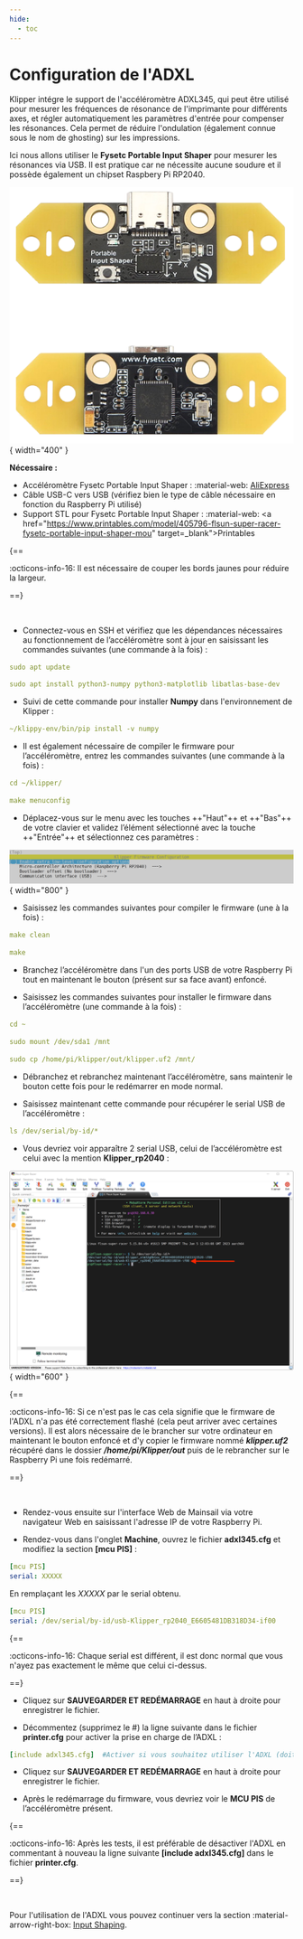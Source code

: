 ```yaml
---
hide:
  - toc
---
```


# Configuration de l'ADXL

Klipper intégre le support de l'accéléromètre ADXL345, qui peut être utilisé pour mesurer les fréquences de résonance de l'imprimante pour différents axes, et régler automatiquement les paramètres d'entrée pour compenser les résonances. Cela permet de réduire l'ondulation (également connue sous le nom de ghosting) sur les impressions.

Ici nous allons utiliser le **Fysetc Portable Input Shaper** pour mesurer les résonances via USB. Il est pratique car ne nécessite aucune soudure et il possède également un chipset Raspbery Pi RP2040.

![Fysetc Portable Input Shaper](../assets/img/configurations/pis-1.png){ width="400" }

**Nécessaire :**

- Accéléromètre Fysetc Portable Input Shaper : :material-web: <a href="https://fr.aliexpress.com/item/1005004557777368.html" target="_blank">AliExpress</a>
- Câble USB-C vers USB (vérifiez bien le type de câble nécessaire en fonction du Raspberry Pi utilisé)
- Support STL pour Fysetc Portable Input Shaper : :material-web: <a href="https://www.printables.com/model/405796-flsun-super-racer-fysetc-portable-input-shaper-mou" target=_blank">Printables</a>

{==

:octicons-info-16: Il est nécessaire de couper les bords jaunes pour réduire la largeur.
 
==}
  
<br />
  
- Connectez-vous en SSH et vérifiez que les dépendances nécessaires au fonctionnement de l’accéléromètre sont à jour en saisissant les commandes suivantes (une commande à la fois) :

``` yaml
sudo apt update
```

``` yaml
sudo apt install python3-numpy python3-matplotlib libatlas-base-dev
```

- Suivi de cette commande pour installer **Numpy** dans l'environnement de Klipper :

``` yaml
~/klippy-env/bin/pip install -v numpy
```

- Il est également nécessaire de compiler le firmware pour l’accéléromètre, entrez les commandes suivantes (une commande à la fois) :

``` yaml
cd ~/klipper/
```
  
``` yaml
make menuconfig
```

- Déplacez-vous sur le menu avec les touches ++"Haut"++ et ++"Bas"++ de votre clavier et validez l’élément sélectionné avec la touche ++"Entrée"++ et sélectionnez ces paramètres :
  
![Fysetc Portable Input Shaper](../assets/img/configurations/pis-2.png){ width="800" }

- Saisissez les commandes suivantes pour compiler le firmware (une à la fois) :

``` yaml
make clean
```

``` yaml
make
```

- Branchez l’accéléromètre dans l'un des ports USB de votre Raspberry Pi tout en maintenant le bouton (présent sur sa face avant) enfoncé.
  
- Saisissez les commandes suivantes pour installer le firmware dans l’accéléromètre (une commande à la fois) :

``` yaml
cd ~
```

``` yaml
sudo mount /dev/sda1 /mnt
```
  
``` yaml
sudo cp /home/pi/klipper/out/klipper.uf2 /mnt/
```

- Débranchez et rebranchez maintenant l’accéléromètre, sans maintenir le bouton cette fois pour le redémarrer en mode normal.

- Saisissez maintenant cette commande pour récupérer le serial USB de l’accéléromètre :
  
``` yaml
ls /dev/serial/by-id/*
```

- Vous devriez voir apparaître 2 serial USB, celui de l’accéléromètre est celui avec la mention **Klipper_rp2040** :

![Fysetc Portable Input Shaper](../assets/img/configurations/pis-3.png){ width="600" }

{==

:octicons-info-16: Si ce n'est pas le cas cela signifie que le firmware de l'ADXL n'a pas été correctement flashé (cela peut arriver avec certaines versions). Il est alors nécessaire de le brancher sur votre ordinateur en maintenant le bouton enfoncé et d'y copier le firmware nommé <b><i>klipper.uf2</i></b> récupéré dans le dossier <b><i>/home/pi/Klipper/out</i></b> puis de le rebrancher sur le Raspberry Pi une fois redémarré.

==}
  
<br />

- Rendez-vous ensuite sur l'interface Web de Mainsail via votre navigateur Web en saisissant l'adresse IP de votre Raspberry Pi.

- Rendez-vous dans l'onglet **Machine**, ouvrez le fichier **adxl345.cfg** et modifiez la section **[mcu PIS]** :
 
``` yaml title="adxl345.cfg"
[mcu PIS]
serial: XXXXX
```

En remplaçant les *XXXXX* par le serial obtenu.

``` yaml title="adxl345.cfg"
[mcu PIS]
serial: /dev/serial/by-id/usb-Klipper_rp2040_E6605481DB318D34-if00
```
  
{==

:octicons-info-16: Chaque serial est différent, il est donc normal que vous n'ayez pas exactement le même que celui ci-dessus.

==}

- Cliquez sur **SAUVEGARDER ET REDÉMARRAGE** en haut à droite pour enregistrer le fichier.

- Décommentez (supprimez le #) la ligne suivante dans le fichier **printer.cfg** pour activer la prise en charge de l’ADXL :

``` yaml title="printer.cfg"
[include adxl345.cfg]  #Activer si vous souhaitez utiliser l'ADXL (doit être désactivé après utilisation)
```

- Cliquez sur **SAUVEGARDER ET REDÉMARRAGE** en haut à droite pour enregistrer le fichier.

- Après le redémarrage du firmware, vous devriez voir le **MCU PIS** de l’accéléromètre présent.
  
{==

:octicons-info-16: Après les tests, il est préférable de désactiver l'ADXL en commentant à nouveau la ligne suivante **[include adxl345.cfg]** dans le fichier **printer.cfg**.
  
==}

<br />

Pour l'utilisation de l'ADXL vous pouvez continuer vers la section :material-arrow-right-box: [Input Shaping](../calibrations/input-shaping.md).
